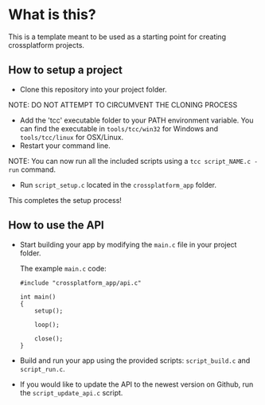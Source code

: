 # What is this?
 This is a template meant to be used as a starting point for creating crossplatform projects.

## How to setup a project
- Clone this repository into your project folder.

NOTE: DO NOT ATTEMPT TO CIRCUMVENT THE CLONING PROCESS

- Add the 'tcc' executable folder to your PATH environment variable. You can find the executable in ```tools/tcc/win32``` for Windows and ```tools/tcc/linux``` for OSX/Linux.
- Restart your command line.

NOTE: You can now run all the included scripts using a ```tcc script_NAME.c -run``` command.

- Run ```script_setup.c``` located in the ```crossplatform_app``` folder.

This completes the setup process!

## How to use the API

- Start building your app by modifying the ```main.c``` file in your project folder.

    The example ```main.c``` code:
    ```
    #include "crossplatform_app/api.c"

    int main()
    {
        setup();

        loop();

        close();
    }
    ```
- Build and run your app using the provided scripts: ```script_build.c``` and ```script_run.c```.

- If you would like to update the API to the newest version on Github, run the ```script_update_api.c``` script.